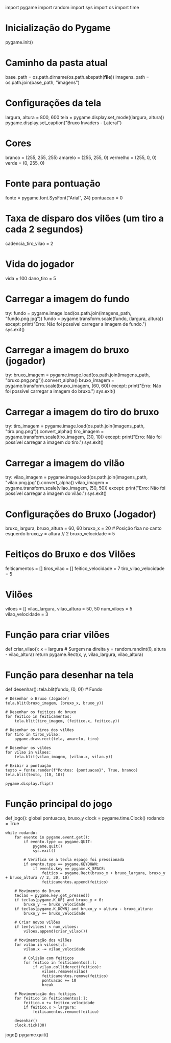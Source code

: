  import pygame
import random
import sys
import os
import time

# Inicialização do Pygame
pygame.init()

# Caminho da pasta atual
base_path = os.path.dirname(os.path.abspath(__file__))
imagens_path = os.path.join(base_path, "imagens")

# Configurações da tela
largura, altura = 800, 600
tela = pygame.display.set_mode((largura, altura))
pygame.display.set_caption("Bruxo Invaders - Lateral")

# Cores
branco = (255, 255, 255)
amarelo = (255, 255, 0)
vermelho = (255, 0, 0)
verde = (0, 255, 0)

# Fonte para pontuação
fonte = pygame.font.SysFont("Arial", 24)
pontuacao = 0

# Taxa de disparo dos vilões (um tiro a cada 2 segundos)
cadencia_tiro_vilao = 2

# Vida do jogador
vida = 100
dano_tiro = 5

# Carregar a imagem do fundo
try:
    fundo = pygame.image.load(os.path.join(imagens_path, "fundo.png.jpg"))
    fundo = pygame.transform.scale(fundo, (largura, altura))
except:
    print("Erro: Não foi possível carregar a imagem de fundo.")
    sys.exit()

# Carregar a imagem do bruxo (jogador)
try:
    bruxo_imagem = pygame.image.load(os.path.join(imagens_path, "bruxo.png.png")).convert_alpha()
    bruxo_imagem = pygame.transform.scale(bruxo_imagem, (60, 60))
except:
    print("Erro: Não foi possível carregar a imagem do bruxo.")
    sys.exit()

# Carregar a imagem do tiro do bruxo
try:
    tiro_imagem = pygame.image.load(os.path.join(imagens_path, "tiro.png.png")).convert_alpha()
    tiro_imagem = pygame.transform.scale(tiro_imagem, (30, 10))
except:
    print("Erro: Não foi possível carregar a imagem do tiro.")
    sys.exit()

# Carregar a imagem do vilão
try:
    vilao_imagem = pygame.image.load(os.path.join(imagens_path, "vilao.png.jpg")).convert_alpha()
    vilao_imagem = pygame.transform.scale(vilao_imagem, (50, 50))
except:
    print("Erro: Não foi possível carregar a imagem do vilão.")
    sys.exit()

# Configurações do Bruxo (Jogador)
bruxo_largura, bruxo_altura = 60, 60
bruxo_x = 20  # Posição fixa no canto esquerdo
bruxo_y = altura // 2
bruxo_velocidade = 5

# Feitiços do Bruxo e dos Vilões
feiticamentos = []
tiros_vilao = []
feitico_velocidade = 7
tiro_vilao_velocidade = 5

# Vilões
viloes = []
vilao_largura, vilao_altura = 50, 50
num_viloes = 5
vilao_velocidade = 3

# Função para criar vilões
def criar_vilao():
    x = largura  # Surgem na direita
    y = random.randint(0, altura - vilao_altura)
    return pygame.Rect(x, y, vilao_largura, vilao_altura)

# Função para desenhar na tela
def desenhar():
    tela.blit(fundo, (0, 0))  # Fundo

    # Desenhar o Bruxo (Jogador)
    tela.blit(bruxo_imagem, (bruxo_x, bruxo_y))

    # Desenhar os feitiços do bruxo
    for feitico in feiticamentos:
        tela.blit(tiro_imagem, (feitico.x, feitico.y))

    # Desenhar os tiros dos vilões
    for tiro in tiros_vilao:
        pygame.draw.rect(tela, amarelo, tiro)

    # Desenhar os vilões
    for vilao in viloes:
        tela.blit(vilao_imagem, (vilao.x, vilao.y))

    # Exibir a pontuação
    texto = fonte.render(f"Pontos: {pontuacao}", True, branco)
    tela.blit(texto, (10, 10))

    pygame.display.flip()

# Função principal do jogo
def jogo():
    global pontuacao, bruxo_y
    clock = pygame.time.Clock()
    rodando = True

    while rodando:
        for evento in pygame.event.get():
            if evento.type == pygame.QUIT:
                pygame.quit()
                sys.exit()

            # Verifica se a tecla espaço foi pressionada
            if evento.type == pygame.KEYDOWN:
                if evento.key == pygame.K_SPACE:
                    feitico = pygame.Rect(bruxo_x + bruxo_largura, bruxo_y + bruxo_altura // 2, 30, 10)
                    feiticamentos.append(feitico)

        # Movimento do Bruxo
        teclas = pygame.key.get_pressed()
        if teclas[pygame.K_UP] and bruxo_y > 0:
            bruxo_y -= bruxo_velocidade
        if teclas[pygame.K_DOWN] and bruxo_y < altura - bruxo_altura:
            bruxo_y += bruxo_velocidade

        # Criar novos vilões
        if len(viloes) < num_viloes:
            viloes.append(criar_vilao())

        # Movimentação dos vilões
        for vilao in viloes[:]:
            vilao.x -= vilao_velocidade

            # Colisão com feitiços
            for feitico in feiticamentos[:]:
                if vilao.colliderect(feitico):
                    viloes.remove(vilao)
                    feiticamentos.remove(feitico)
                    pontuacao += 10
                    break

        # Movimentação dos feitiços
        for feitico in feiticamentos[:]:
            feitico.x += feitico_velocidade
            if feitico.x > largura:
                feiticamentos.remove(feitico)

        desenhar()
        clock.tick(30)

jogo()
pygame.quit()
